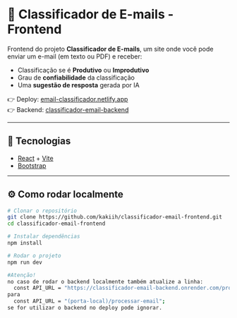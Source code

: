# 📧 Classificador de E-mails - Frontend

Frontend do projeto **Classificador de E-mails**, um site onde você pode enviar um e-mail (em texto ou PDF) e receber:

- Classificação se é **Produtivo** ou **Improdutivo**
- Grau de **confiabilidade** da classificação
- Uma **sugestão de resposta** gerada por IA

👉 Deploy: [email-classificador.netlify.app](https://email-classificador.netlify.app/)  
👉 Backend: [classificador-email-backend](https://github.com/kakiih/classificador-email-backend)

---

## 🚀 Tecnologias
- [React](https://react.dev/) + [Vite](https://vitejs.dev/)
- [Bootstrap](https://getbootstrap.com/)

---

## ⚙️ Como rodar localmente

```bash
# Clonar o repositório
git clone https://github.com/kakiih/classificador-email-frontend.git
cd classificador-email-frontend

# Instalar dependências
npm install

# Rodar o projeto
npm run dev

#Atenção!
no caso de rodar o backend localmente também atualize a linha:
  const API_URL = "https://classificador-email-backend.onrender.com/processar-email";
para
  const API_URL = "(porta-local)/processar-email";
se for utilizar o backend no deploy pode ignorar.

